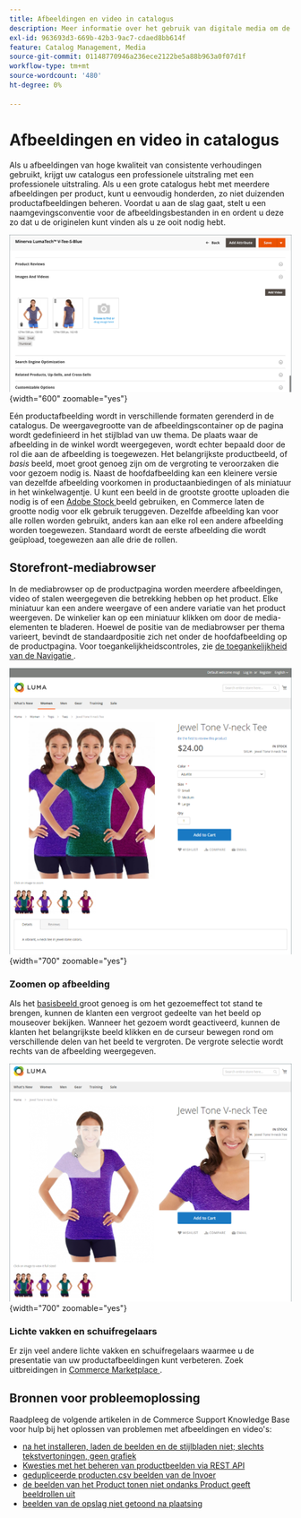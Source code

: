 ```yaml
---
title: Afbeeldingen en video in catalogus
description: Meer informatie over het gebruik van digitale media om de productpagina's van uw catalogus te verfraaien en uw klanten visueel materiaal te bieden.
exl-id: 963693d3-669b-42b3-9ac7-cdaed8bb614f
feature: Catalog Management, Media
source-git-commit: 01148770946a236ece2122be5a88b963a0f07d1f
workflow-type: tm+mt
source-wordcount: '480'
ht-degree: 0%

---
```


# Afbeeldingen en video in catalogus

Als u afbeeldingen van hoge kwaliteit van consistente verhoudingen gebruikt, krijgt uw catalogus een professionele uitstraling met een professionele uitstraling. Als u een grote catalogus hebt met meerdere afbeeldingen per product, kunt u eenvoudig honderden, zo niet duizenden productafbeeldingen beheren. Voordat u aan de slag gaat, stelt u een naamgevingsconventie voor de afbeeldingsbestanden in en ordent u deze zo dat u de originelen kunt vinden als u ze ooit nodig hebt.

![ beelden van het Product ](./assets/product-images-videos-swatch.png){width="600" zoomable="yes"}

Eén productafbeelding wordt in verschillende formaten gerenderd in de catalogus. De weergavegrootte van de afbeeldingscontainer op de pagina wordt gedefinieerd in het stijlblad van uw thema. De plaats waar de afbeelding in de winkel wordt weergegeven, wordt echter bepaald door de rol die aan de afbeelding is toegewezen. Het belangrijkste productbeeld, of _basis_ beeld, moet groot genoeg zijn om de vergroting te veroorzaken die voor gezoem nodig is. Naast de hoofdafbeelding kan een kleinere versie van dezelfde afbeelding voorkomen in productaanbiedingen of als miniatuur in het winkelwagentje. U kunt een beeld in de grootste grootte uploaden die nodig is of een [ Adobe Stock ](../content-design/adobe-stock.md) beeld gebruiken, en Commerce laten de grootte nodig voor elk gebruik teruggeven. Dezelfde afbeelding kan voor alle rollen worden gebruikt, anders kan aan elke rol een andere afbeelding worden toegewezen. Standaard wordt de eerste afbeelding die wordt geüpload, toegewezen aan alle drie de rollen.

## Storefront-mediabrowser

In de mediabrowser op de productpagina worden meerdere afbeeldingen, video of stalen weergegeven die betrekking hebben op het product. Elke miniatuur kan een andere weergave of een andere variatie van het product weergeven. De winkelier kan op een miniatuur klikken om door de media-elementen te bladeren. Hoewel de positie van de mediabrowser per thema varieert, bevindt de standaardpositie zich net onder de hoofdafbeelding op de productpagina. Voor toegankelijkheidscontroles, zie [ de toegankelijkheid van de Navigatie ](../getting-started/navigation-accessibility.md).

![ de media browser van de Storefront ](./assets/storefront-thumbnail-gallery.png){width="700" zoomable="yes"}

### Zoomen op afbeelding

Als het [ basisbeeld ](product-image.md) groot genoeg is om het gezoemeffect tot stand te brengen, kunnen de klanten een vergroot gedeelte van het beeld op mouseover bekijken. Wanneer het gezoem wordt geactiveerd, kunnen de klanten het belangrijkste beeld klikken en de curseur bewegen rond om verschillende delen van het beeld te vergroten. De vergrote selectie wordt rechts van de afbeelding weergegeven.

![ gezoem van het Beeld ](./assets/storefront-image-zoom.png){width="700" zoomable="yes"}

### Lichte vakken en schuifregelaars

Er zijn veel andere lichte vakken en schuifregelaars waarmee u de presentatie van uw productafbeeldingen kunt verbeteren. Zoek uitbreidingen in [ Commerce Marketplace ](../getting-started/commerce-marketplace.md).

## Bronnen voor probleemoplossing

Raadpleeg de volgende artikelen in de Commerce Support Knowledge Base voor hulp bij het oplossen van problemen met afbeeldingen en video&#39;s:

- [ na het installeren, laden de beelden en de stijlbladen niet; slechts tekstvertoningen, geen grafiek ](https://experienceleague.adobe.com/docs/commerce-knowledge-base/kb/troubleshooting/storefront/after-installing-images-and-stylesheets-do-not-load-only-text-displays-no-graphics.html)
- [ Kwesties met het beheren van productbeelden via REST API ](https://experienceleague.adobe.com/docs/commerce-knowledge-base/kb/support-tools/patches/v1-0-5/mdva-28763-magento-patch-issues-with-managing-product-images-via-rest-api.html)
- [ gedupliceerde producten.csv beelden van de Invoer ](https://experienceleague.adobe.com/docs/commerce-knowledge-base/kb/support-tools/patches/v1-0-14/mdva-31969-magento-patch-import-products-.csv-images-duplicated.html)
- [ de beelden van het Product tonen niet ondanks Product geeft beeldrollen uit ](https://experienceleague.adobe.com/docs/commerce-knowledge-base/kb/troubleshooting/storefront/product-images-do-not-display-despite-product-edit-image-roles.html)
- [ beelden van de opslag niet getoond na plaatsing ](https://experienceleague.adobe.com/docs/commerce-knowledge-base/kb/troubleshooting/storefront/store-images-not-displayed-after-deployment.html)

